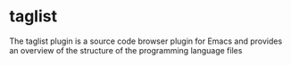 # taglist
The taglist plugin is a source code browser plugin for Emacs and provides an overview of the structure of the programming language files
